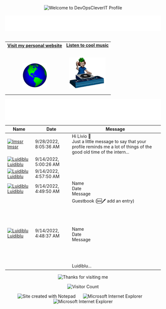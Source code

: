 <!-- "Hero" Header -->
<div align="center">
  <img src="https://github.com/BrunnerLivio/brunnerlivio/blob/master/images/welcome.png?raw=true" style="max-width: 100%;" alt="Welcome to DevOpsCleverIT Profile" />
  <br />
  <br />
  <img height="50" alt="My Name is Diego and I like Node.js" src="images/personal_note.svg" />
  <br />
  <br />

</div>

<!-- Social -->
<table width="100%" align="center">
<tr>
<td align="center">
<a href="https://www.diego.io">
<strong>Visit my personal website </strong>
<br />
<br />
<br />

<p>

<img alt="Globe" height="80" src="images/globe.gif">
</a>
</p>

</td>


<td align="center">
<a href="https://www.youtube.com/c/mychemicalromance">
<strong>Listen to cool music</strong>
<br />
<br />


<p>
<img height="100" alt="Music" src="images/music.gif"> 
</a>
</p>

</td>
</tr>
</table>

<div align="center">
<a href="https://github.com/DevOpsCleverIT/.github/issues/1#issuecomment-new"><img src="images/guestbook.svg"></a> 
</div>

<!-- Guestbook -->
| Name | Date | Message |
|---|---|---|
| <a href="https://github.com/lmssr"><img width="24" src="https://avatars.githubusercontent.com/u/44872924?s=24&u=c692f29b24caab54d561d11ed15af1d3dbbabbb1&v=4" alt="lmssr" /> lmssr</a> |9/28/2022, 8:05:36 AM|Hi Livio 👋<br />Just a little message to say that your profile reminds me a lot of things of the good old time of the intern...|
| <a href="https://github.com/Luidiblu"><img width="24" src="https://avatars.githubusercontent.com/u/40251675?s=24&u=8e0cd4fc115e6101912f4a559ebd4d2c1f7818d1&v=4" alt="Luidiblu" /> Luidiblu</a> |9/14/2022, 5:00:26 AM||
| <a href="https://github.com/Luidiblu"><img width="24" src="https://avatars.githubusercontent.com/u/40251675?s=24&u=8e0cd4fc115e6101912f4a559ebd4d2c1f7818d1&v=4" alt="Luidiblu" /> Luidiblu</a> |9/14/2022, 4:57:50 AM||
| <a href="https://github.com/Luidiblu"><img width="24" src="https://avatars.githubusercontent.com/u/40251675?s=24&u=8e0cd4fc115e6101912f4a559ebd4d2c1f7818d1&v=4" alt="Luidiblu" /> Luidiblu</a> |9/14/2022, 4:49:50 AM|Name<br />Date<br />Message|
| <a href="https://github.com/Luidiblu"><img width="24" src="https://avatars.githubusercontent.com/u/40251675?s=24&u=8e0cd4fc115e6101912f4a559ebd4d2c1f7818d1&v=4" alt="Luidiblu" /> Luidiblu</a> |9/14/2022, 4:48:37 AM|Guestbook (🆕🖊️ add an entry)<br /><br /><br /><br /><br />Name<br />Date<br />Message<br /><br /><br /><br /><br />Luidiblu...|
<!-- /Guestbook -->

<!-- Footer -->

<div align="center">

<img height="120" alt="Thanks for visiting me" width="100%" src="https://raw.githubusercontent.com/BrunnerLivio/brunnerlivio/master/images/marquee.svg" />
<br />

![Visitor Count](https://profile-counter.glitch.me/brunnerlivio/count.svg)


<img src="https://raw.githubusercontent.com/BrunnerLivio/brunnerlivio/master/images/notepad.gif" alt="Site created with Notepad" height="30" />
<!-- "margin-right: whatever;" -->
<span>&nbsp;&nbsp;&nbsp;&nbsp;</span>  
<img src="https://raw.githubusercontent.com/BrunnerLivio/brunnerlivio/master/images/ie_logo.gif" alt="Microsoft Internet Explorer" />
<span>&nbsp;&nbsp;&nbsp;&nbsp;</span>  
<img src="https://raw.githubusercontent.com/BrunnerLivio/brunnerlivio/master/images/noframes.gif" alt="Microsoft Internet Explorer" />

</div>
